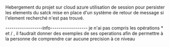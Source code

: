 #
Hebergement du projet sur cloud azure
utilisation de session pour persister les elements du satck
mise en place d'un système de retour de message si l'element recherché n'est pas trouvé.


------------------info------------------
je n'ai pas compris les opérations * et / , il faudrait donner des exemples de ses operations
afin de permettre à la personne de comprendre car aucune precision à ce niveau

